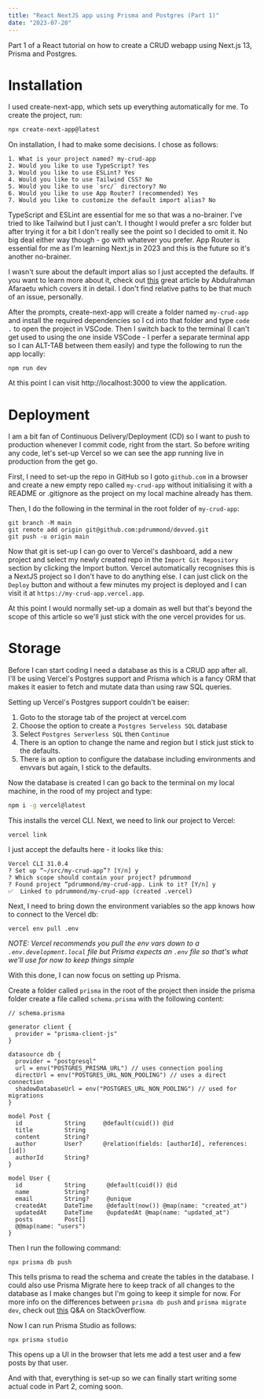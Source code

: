 ```yaml
---
title: "React NextJS app using Prisma and Postgres (Part 1)"
date: "2023-07-20"
---
```


Part 1 of a React tutorial on how to create a CRUD webapp using Next.js 13, Prisma and Postgres.

<!-- end -->

# Installation

I used create-next-app, which sets up everything automatically for me. To create the project, run:

```bash
npx create-next-app@latest
```

On installation, I had to make some decisions. I chose as follows:

```
1. What is your project named? my-crud-app
2. Would you like to use TypeScript? Yes
3. Would you like to use ESLint? Yes
4. Would you like to use Tailwind CSS? No
5. Would you like to use `src/` directory? No
6. Would you like to use App Router? (recommended) Yes
7. Would you like to customize the default import alias? No
```

TypeScript and ESLint are essential for me so that was a no-brainer. I've tried to like Tailwind but I just can't. I thought I would prefer a src folder but after trying it for a bit I don't really see the point so I decided to omit it. No big deal either way though - go with whatever you prefer. App Router is essential for me as I'm learning Next.js in 2023 and this is the future so it's another no-brainer.

I wasn't sure about the default import alias so I just accepted the defaults. If you want to learn more about it, check out [this](https://dev.to/rhammy/path-aliases-in-nextjs-2fnc) great article by Abdulrahman Afaraetu which covers it in detail. I don't find relative paths to be that much of an issue, personally.

After the prompts, create-next-app will create a folder named `my-crud-app` and install the required dependencies so I cd into that folder and type `code .` to open the project in VSCode. Then I switch back to the terminal (I can't get used to using the one inside VSCode - I perfer a separate terminal app so I can ALT-TAB between them easily) and type the following to run the app locally:

```
npm run dev
```

At this point I can visit http://localhost:3000 to view the application.

# Deployment

I am a bit fan of Continuous Delivery/Deployment (CD) so I want to push to production whenever I commit code, right from the start. So before writing any code, let's set-up Vercel so we can see the app running live in production from the get go.

First, I need to set-up the repo in GitHub so I goto `github.com` in a browser and create a new empty repo called `my-crud-app` without initialising it with a README or .gitignore as the project on my local machine already has them.

Then, I do the following in the terminal in the root folder of `my-crud-app`:

```
git branch -M main
git remote add origin git@github.com:pdrummond/devved.git
git push -u origin main
```

Now that git is set-up I can go over to Vercel's dashboard, add a new project and select my newly created repo in the `Import Git Repository` section by clicking the Import button. Vercel automatically recognises this is a NextJS project so I don't have to do anything else. I can just click on the `Deploy` button and without a few minutes my project is deployed and I can visit it at `https://my-crud-app.vercel.app`.

At this point I would normally set-up a domain as well but that's beyond the scope of this article so we'll just stick with the one vercel provides for us.

# Storage

Before I can start coding I need a database as this is a CRUD app after all. I'll be using Vercel's Postgres support and Prisma which is a fancy ORM that makes it easier to fetch and mutate data than using raw SQL queries.

Setting up Vercel's Postgres support couldn't be eaiser:

1. Goto to the storage tab of the project at vercel.com
2. Choose the option to create a `Postgres Serveless SQL` database
3. Select `Postgres Serverless SQL` then `Continue`
4. There is an option to change the name and region but I stick just stick to the defaults.
5. There is an option to configure the database including environments and envvars but again, I stick to the defaults.

Now the database is created I can go back to the terminal on my local machine, in the rood of my project and type:

```bash
npm i -g vercel@latest
```

This installs the vercel CLI. Next, we need to link our project to Vercel:

```
vercel link
```

I just accept the defaults here - it looks like this:

```
Vercel CLI 31.0.4
? Set up “~/src/my-crud-app”? [Y/n] y
? Which scope should contain your project? pdrummond
? Found project “pdrummond/my-crud-app. Link to it? [Y/n] y
✅  Linked to pdrummond/my-crud-app (created .vercel)
```

Next, I need to bring down the environment variables so the app knows how to connect to the Vercel db:

```
vercel env pull .env
```

_*NOTE:* Vercel recommends you pull the env vars down to a `.env.development.local` file but Prisma expects an `.env` file so that's what we'll use for now to keep things simple_

With this done, I can now focus on setting up Prisma.

Create a folder called `prisma` in the root of the project then inside the prisma folder create a file called `schema.prisma` with the following content:

```prisma
// schema.prisma

generator client {
  provider = "prisma-client-js"
}

datasource db {
  provider = "postgresql"
  url = env("POSTGRES_PRISMA_URL") // uses connection pooling
  directUrl = env("POSTGRES_URL_NON_POOLING") // uses a direct connection
  shadowDatabaseUrl = env("POSTGRES_URL_NON_POOLING") // used for migrations
}

model Post {
  id            String     @default(cuid()) @id
  title         String
  content       String?
  author        User?      @relation(fields: [authorId], references: [id])
  authorId      String?
}

model User {
  id            String      @default(cuid()) @id
  name          String?
  email         String?     @unique
  createdAt     DateTime    @default(now()) @map(name: "created_at")
  updatedAt     DateTime    @updatedAt @map(name: "updated_at")
  posts         Post[]
  @@map(name: "users")
}
```

Then I run the following command:

```
npx prisma db push
```

This tells prisma to read the schema and create the tables in the database. I could also use Prisma Migrate here to keep track of all changes to the database as I make changes but I'm going to keep it simple for now. For more info on the differences between `prisma db push` and `prisma migrate dev`, check out [this](https://stackoverflow.com/questions/68539836/difference-between-prisma-db-push-and-prisma-migrate-dev/68540791#68540791) Q&A on StackOverflow.

Now I can run Prisma Studio as follows:

```
npx prisma studio
```

This opens up a UI in the browser that lets me add a test user and a few posts by that user.

And with that, everything is set-up so we can finally start writing some actual code in Part 2, coming soon.
